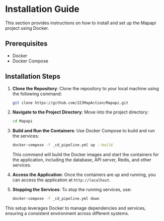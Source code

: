 # Installation Guide

This section provides instructions on how to install and set up the Mapapi project using Docker.

## Prerequisites

-   Docker
-   Docker Compose

## Installation Steps

1. **Clone the Repository**: Clone the repository to your local machine using the following command:

    ```bash
    git clone https://github.com/223MapAction/Mapapi.git
    ```

2. **Navigate to the Project Directory**: Move into the project directory:

    ```bash
    cd Mapapi
    ```

3. **Build and Run the Containers**: Use Docker Compose to build and run the services:

    ```bash
    docker-compose -f _cd_pipeline.yml up --build
    ```

    This command will build the Docker images and start the containers for the application, including the database, API server, Redis, and other services.

4. **Access the Application**: Once the containers are up and running, you can access the application at `http://localhost`.

5. **Stopping the Services**: To stop the running services, use:

    ```bash
    docker-compose -f _cd_pipeline.yml down
    ```

This setup leverages Docker to manage dependencies and services, ensuring a consistent environment across different systems.
